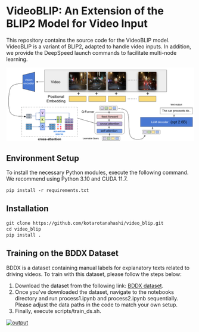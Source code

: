 # VideoBLIP: An Extension of the BLIP2 Model for Video Input

This repository contains the source code for the VideoBLIP model. VideoBLIP is a variant of BLIP2, adapted to handle video inputs. In addition, we provide the DeepSpeed launch commands to facilitate multi-node learning.

<img src="images/video_blip.png" />


## Environment Setup

To install the necessary Python modules, execute the following command. We recommend using Python 3.10 and CUDA 11.7.

```shell
pip install -r requirements.txt
``` 

## Installation

```shell
git clone https://github.com/kotarotanahashi/video_blip.git
cd video_blip
pip install .
```


## Training on the BDDX Dataset

BDDX is a dataset containing manual labels for explanatory texts related to driving videos. To train with this dataset, please follow the steps below:

1. Download the dataset from the following link: [BDDX dataset](https://github.com/JinkyuKimUCB/BDD-X-dataset).
2. Once you've downloaded the dataset, navigate to the notebooks directory and run process1.ipynb and process2.ipynb sequentially. Please adjust the data paths in the code to match your own setup.
3. Finally, execute scripts/train_ds.sh.


[![output](https://img.youtube.com/vi/mS7zqT2umb4/0.jpg)](https://www.youtube.com/watch?v=mS7zqT2umb4)

